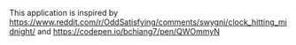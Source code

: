 This application is inspired by 
https://www.reddit.com/r/OddSatisfying/comments/swygni/clock_hitting_midnight/ and https://codepen.io/bchiang7/pen/QWOmmyN
